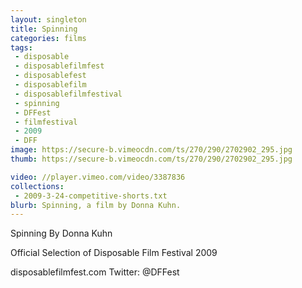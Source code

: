 ```yaml
---
layout: singleton
title: Spinning
categories: films
tags:
 - disposable
 - disposablefilmfest
 - disposablefest
 - disposablefilm
 - disposablefilmfestival
 - spinning
 - DFFest
 - filmfestival
 - 2009
 - DFF
image: https://secure-b.vimeocdn.com/ts/270/290/2702902_295.jpg
thumb: https://secure-b.vimeocdn.com/ts/270/290/2702902_295.jpg

video: //player.vimeo.com/video/3387836
collections:
 - 2009-3-24-competitive-shorts.txt
blurb: Spinning, a film by Donna Kuhn.
---
```


Spinning
By Donna Kuhn

Official Selection of Disposable Film Festival 2009

disposablefilmfest.com
Twitter: @DFFest